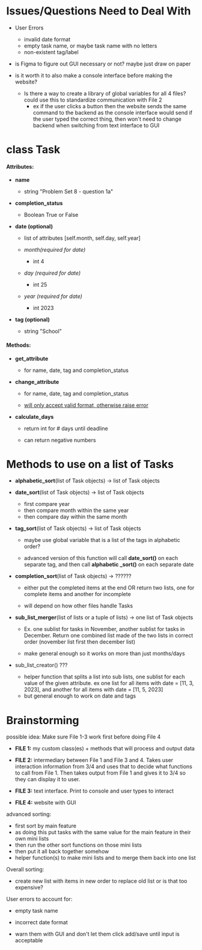 # Issues/Questions Need to Deal With

* User Errors
  * invalid date format
  * empty task name, or maybe task name with no letters
  * non-existent tag/label

* is Figma to figure out GUI necessary or not? maybe just draw on paper

* is it worth it to also make a console interface before making the website?
    * Is there a way to create a library of global variables for all 4 files? could use this to standardize communication with File 2
      - ex if the user clicks a button then the website sends the same command to the backend as the console interface would send if the user typed the correct thing, then won't need to change backend when switching from text interface to GUI
  
# class Task

#### Attributes:

* **name**
  
  * string "Problem Set 8 - question 1a"

* **completion_status**
  
  * Boolean True or False

* **date (optional)**
  
  * list of attributes [self.month, self.day, self.year]
  
  * *month(required for date)*
    
    * int 4
  
  * *day (required for date)*
    
    * int 25
  
  * *year (required for date)*
    
    * int 2023

* **tag (optional)**
  
  * string "School"

#### Methods:

* **get_attribute**
  
  * for name, date, tag and completion_status

* **change_attribute**
  
  * for name, date, tag and completion_status
  
  * <u>will only accept valid format, otherwise raise error</u>

* **calculate_days**
  
  * return int for # days until deadline
  
  * can return negative numbers

# Methods to use on a list of Tasks

- **alphabetic_sort**(list of Task objects) -> list of Task objects

- **date_sort**(list of Task objects) -> list of Task objects
  
  - first compare year
  - then compare month within the same year
  - then compare day within the same month

- **tag_sort**(list of Task objects) -> list of Task objects
  
  - maybe use global variable that is a list of the tags in alphabetic order?
  
  - advanced version of this function will call **date_sort()** on each separate tag, and then call **alphabetic _sort()** on each separate date

- **completion_sort**(list of Task objects) -> ??????
  
  - either put the completed items at the end OR return two lists, one for complete items and another for incomplete
  
  - will depend on how other files handle Tasks

- **sub_list_merger**(list of lists or a tuple of lists) -> one list of Task objects
  
  - Ex. one sublist for tasks in November, another sublist for tasks in December. Return one combined list made of the two lists in correct order (november list first then december list)
  
  - make general enough so it works on more than just months/days

- sub_list_creator() ???
  
  - helper function that splits a list into sub lists, one sublist for each value of the given attribute. ex one list for all items with date = [11, 3, 2023], and another for all items with date = [11, 5, 2023]
  - but general enough to work on date and tags


# Brainstorming

possible idea: Make sure File 1-3 work first before doing File 4

* **FILE 1:** my custom class(es) + methods that will process and output data

* **FILE 2:** intermediary between File 1 and File 3 and 4. Takes user interaction information from 3/4 and uses that to decide what functions to call from File 1. Then takes output from File 1 and gives it to 3/4 so they can display it to user.

* **FILE 3:** text interface. Print to console and user types to interact

* **FILE 4:** website with GUI

advanced sorting:

* first sort by main feature
* as doing this put tasks with the same value for the main feature in their own mini lists
* then run the other sort functions on those mini lists
* then put it all back together somehow
* helper function(s) to make mini lists and to merge them back into one list

Overall sorting:

* create new list with items in new order to replace old list or is that too expensive?

User errors to account for:

* empty task name

* incorrect date format

* warn them with GUI and don't let them click add/save until input is acceptable
